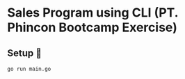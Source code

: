 # Sales Program using CLI (PT. Phincon Bootcamp Exercise)

## Setup :rocket:

```bash
go run main.go
```